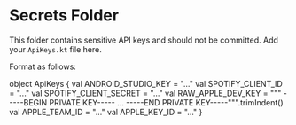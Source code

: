 # Secrets Folder
This folder contains sensitive API keys and should not be committed. Add your `ApiKeys.kt` file here.

Format as follows:

object ApiKeys {
val ANDROID_STUDIO_KEY = "..."
val SPOTIFY_CLIENT_ID = "..."
val SPOTIFY_CLIENT_SECRET = "..."
val RAW_APPLE_DEV_KEY = """
-----BEGIN PRIVATE KEY-----
...
-----END PRIVATE KEY-----""".trimIndent()
val APPLE_TEAM_ID = "..."
val APPLE_KEY_ID = "..."
}